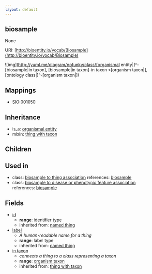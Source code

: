```yaml
---
layout: default
---
```


## biosample


None

URI: [http://bioentity.io/vocab/Biosample](http://bioentity.io/vocab/Biosample)


![img](http://yuml.me/diagram/nofunky/class/[organismal entity|]^-[biosample|in taxon], [biosample|in taxon]-in taxon >[organism taxon|], [ontology class|]^-[organism taxon|])
## Mappings

 * [SIO:001050](http://semanticscience.org/resource/SIO_001050)

## Inheritance

 *  is_a: [organismal entity](OrganismalEntity.html)
 *  mixin: [thing with taxon](ThingWithTaxon.html)

## Children


## Used in

 *  class: [biosample to thing association](BiosampleToThingAssociation.html) references: [biosample](Biosample.html)
 *  class: [biosample to disease or phenotypic feature association](BiosampleToDiseaseOrPhenotypicFeatureAssociation.html) references: [biosample](Biosample.html)

## Fields

 * [id](id.html)
    * __range__: identifier type
    * inherited from: [named thing](NamedThing.html)
 * [label](label.html)
    * _A human-readable name for a thing_
    * __range__: label type
    * inherited from: [named thing](NamedThing.html)
 * [in taxon](in_taxon.html)
    * _connects a thing to a class representing a taxon_
    * __range__: [organism taxon](OrganismTaxon.html)
    * inherited from: [thing with taxon](ThingWithTaxon.html)
